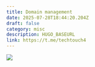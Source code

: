 ```yaml
---
title: Domain management
date: 2025-07-28T18:44:20.204Z
draft: false
category: misc
description: HUGO_BASEURL
link: https://t.me/techtouch4
---
```

![](/images/uploads/1000109848.jpg)